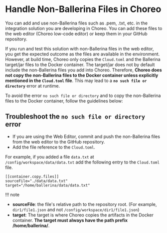 # Handle Non-Ballerina Files in Choreo
You can add and use non-Ballerina files such as .pem, .txt, etc. in the integration solution you are developing in Choreo. You can add these files to the web editor (Choreo low-code editor) or keep them in your GitHub repository. 

If you run and test this solution with non-Ballerina files in the web editor, you get the expected outcome as the files are available in the environment. However, at build time, Choreo only copies the `Cloud.toml` and the Ballerina target/jar files to the Docker container. The target/jar does not by default include the non-Ballerina files you add into Choreo. Therefore, **Choreo does not copy the non-Ballerina files to the Docker container unless explicitly mentioned in the `Cloud.toml` file**. This may lead to a **`no such file or directory`** error at runtime.

To avoid the error `no such file or directory` and to copy the non-Ballerina files to the Docker container, follow the guidelines below:

## Troubleshoot the `no such file or directory` error

- If you are using the Web Editor, commit and push the non-Ballerina files from the web editor to the GitHub repository. 
- Add the file reference to the `Cloud.toml`.
 
 For example, if you added a file `data.txt` at `/config/workspace/data/data.txt` add the following entry to the `Cloud.toml` file. 

 ```
 [[container.copy.files]]
 sourceFile="./data/data.txt"
 target="/home/ballerina/data/data.txt"
 ```
 
!!! note
 - **sourceFile**: the file's relative path to the repository root. (For example, `dir1/file1.json` and not `/config/workspace/dir1/file1.json`)
 - **target**: The target is where Choreo copies the artifacts in the Docker container. **The target must always have the path prefix /home/ballerina/**.
